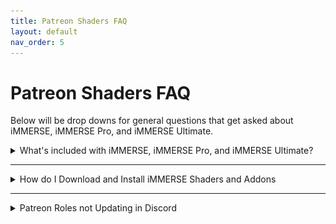 ```yaml
---
title: Patreon Shaders FAQ
layout: default
nav_order: 5
---
```


# Patreon Shaders FAQ

Below will be drop downs for general questions that get asked about iMMERSE, iMMERSE Pro, and iMMERSE Ultimate.

<details markdown="block" class="details-tree">
<summary> What's included with iMMERSE, iMMERSE Pro, and iMMERSE Ultimate? </summary>

## iMMERSE

iMMERSE is the core repository of shaders from Pascal that are available [on GitHub](https://github.com/martymcmodding/iMMERSE). The iMMERSE repository includes:

| **Shader** | **Description:** |
| iMMERSE: Launchpad | A shader designed to process information for both RTGI and ReLight |
| iMMERSE: MXAO | A robust and powerful ambient occlusion shader that can take advantage of irradiance bitfields |
| iMMERSE: Sharpen | A contrast based sharpening shader that can take depth into account |
| iMMERSE: Anti-Aliasing | ReShade's fastest SMAA shader avlaible |

---

## iMMERSE Pro

iMMERSE Pro is a premium repository of Pascal's shaders, available to [the "Raytracers" tier members from Pascal's Patreon](http://www.patreon.com/mcflypg). For $5 USD, you can access this repository, which currently features:

| **Shader** | **Description:** |
| iMMERSE Pro: RTGI | State of the art ray traced global illumination for ReShade |
| iMMERSE Pro: Clarity | A contrast based sharpening technique that closely relates to Photoshop's Clarity function but in real-time. |
| iMMERSE Pro: Depth of Field | A depth of field shader that aims to emulate how physical cameras work in the real world |
| iMMERSE Pro: ReGrade | An extremely powerful real-time color grading suite for ReShade |
| iMMERSE Pro: Insight | A shader to help users by creating a histogram and magnification tool in ReShade |
| iMMERSE Pro: Solaris | An absurdly robust and performant bloom shader built for ReShade |

---

## iMMERSE Ultimate

iMMERSE Ultimate is an aditional premium collection of Pascal's shaders, available to [the "Pathtracers" tier members from Pascal's Patreon](http://www.patreon.com/mcflypg). For $10 USD, you can access this suite, which features:

| **Shader** | **Description:** |
| iMMERSE Ultimate: Convolution Bloom | A robust, FFT based, bloom that can provide convolutions in real-time |
| iMMERSE Ultimate: ReGrade+ (Add-On + Shader) | An addon and shader combo that provides a GUI to ReGrade |
| iMMERSE Ultimate: LUT Manager (Add-On + Shader) | An addon and shader combo that allows you to organize your luts into an individual folder without needing a massive list of shaders for them |
| iMMERSE Ultimate: ReLight | A path-traced point light shader that allows you to place a point of light arbitrarily within the screenspace to illuminate whatever you want |

</details>

---

<details markdown="block" class="details-tree">
<summary> How do I Download and Install iMMERSE Shaders and Addons</summary>

{: .note }
All purchased shader repositories & archives are free to keep as long as you do not delete them. If you are in need of another copy of packages that you've paid for, please reach out to @jorban on Discord with information to your purchase and an included invoice from Patreon! ♥

## Downloading iMMERSE Shaders and Addons

iMMERSE comes in three different tiers:

| **Repository / Archive** | **Price & Location** |
| iMMERSE | No Purchase Required - [Downloadable on GitHub](https://github.com/martymcmodding/iMMERSE) |
| [iMMERSE Pro - Raytracers Tier](https://www.patreon.com/mcflypg/membership) | Purchased on Patreon for 5USD - [Downloadable on Discord](https://discord.com/channels/494578207505514496/494599998059839498) |
| [iMMERSE Ultimate - Pathtracers Tier](https://www.patreon.com/mcflypg/membership) | Avalible on Patreon for 9USD - [Downloadable on Discord](https://discord.com/channels/494578207505514496/494599917273350164) | 

---

## Installing iMMERSE, iMMERSE Pro, and iMMERSE Ultimate Shaders

All shader archives & repositories follow the same basic install instructions that you can find in [our guide for installing ReShade shaders manually](https://guides.martysmods.com/docs/reshade/downloading-and-installing/#downloading-the-shader-repositorys)!

If you are installing iMMERSE Pro or iMMERSE Ultimate shaders, **DO NOT** install the iMMERSE Repository manually or through the ReShade installer. Doing so will cause duplicates of the iMMERSE base shaders - as they are included with the iMMERSE Pro and Ultimate archives.


## Installing iMMERSE Ultimate Add-ons

Addons stray a bit from the install procedure and can be installed by following the steps below:

First, start by opening the iMMERSE Ultimate archive.

![Image](./images/immerse_ultimate_archive.webp)

---

## Navigate to the Addons Folder

Then, open the "**Addons**" folder within the iMMERSE Ultimate Archive

![Image](./images/immerse_ultimate_addons.webp)

---

## Open Your Game Folder

Once you've opened the "**Addons**" folder in the iMMERSE Ultimate archive, navigate to your game folder where ReShade and the game exectuable exist. If you're unsure where your game directory is located, please see our guide on [how to locate your game's executable](https://guides.martysmods.com/docs/additional-guides/finding-your-game-executable-and-directory/) for assistance!

---

## Drag and Drop the Addons Into Your Game Folder

Lastly, simply drag and drop the addon files from the iMMERSE Ultimate archive into your game folder.

![Image](./images/addons_drag_and_drop.webp)

</details>

---

<details markdown="block" class="details-tree">
<summary>Patreon Roles not Updating in Discord</summary>

If you're having trouble accessing the iMMERSE Pro archive due to role permissions in the Discord, follow these steps to resolve the issue:

---

## Open Patreon's "Connected Apps" Settings

Navigate to [Patreon's 'Connected Apps' Settings](https://www.patreon.com/settings/apps/)

---

## Navigate to the Discord Account Connections

Click the "**Discord**" Icon:

![Image](./images/patreon_discord_icon.webp) 

---

## Disconnect your Discord Account

Click "**Disconnect**" to unlink your Discord Account from Patreon:

![Image](./images/patreon_disconnect_discord.webp)

---

## Reconnect your Discord Account

Click "**Connect**" and sign into your Discord account:

![Image](./images/patreon_connect_discord.webp)

---

## Grant Discord Permissions for Patreon

Grant Permission by clicking "**Authorize**":

![Image](./images/discord_authorize.webp)

---

## Check Your Role Access
Finally, verify your updated roles within the PGHub Discord Server.

If you still do not have your Patreon roles in Discord, please leave the Discord server and then rejoin through Patreon!

</details>

